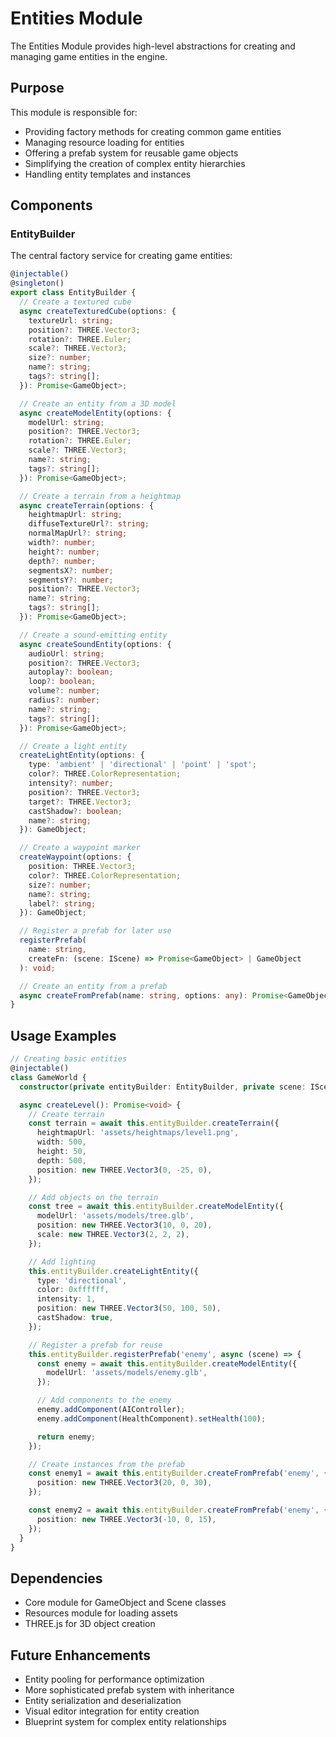 # Entities Module

The Entities Module provides high-level abstractions for creating and managing game entities in the engine.

## Purpose

This module is responsible for:

- Providing factory methods for creating common game entities
- Managing resource loading for entities
- Offering a prefab system for reusable game objects
- Simplifying the creation of complex entity hierarchies
- Handling entity templates and instances

## Components

### EntityBuilder

The central factory service for creating game entities:

```typescript
@injectable()
@singleton()
export class EntityBuilder {
  // Create a textured cube
  async createTexturedCube(options: {
    textureUrl: string;
    position?: THREE.Vector3;
    rotation?: THREE.Euler;
    scale?: THREE.Vector3;
    size?: number;
    name?: string;
    tags?: string[];
  }): Promise<GameObject>;

  // Create an entity from a 3D model
  async createModelEntity(options: {
    modelUrl: string;
    position?: THREE.Vector3;
    rotation?: THREE.Euler;
    scale?: THREE.Vector3;
    name?: string;
    tags?: string[];
  }): Promise<GameObject>;

  // Create a terrain from a heightmap
  async createTerrain(options: {
    heightmapUrl: string;
    diffuseTextureUrl?: string;
    normalMapUrl?: string;
    width?: number;
    height?: number;
    depth?: number;
    segmentsX?: number;
    segmentsY?: number;
    position?: THREE.Vector3;
    name?: string;
    tags?: string[];
  }): Promise<GameObject>;

  // Create a sound-emitting entity
  async createSoundEntity(options: {
    audioUrl: string;
    position?: THREE.Vector3;
    autoplay?: boolean;
    loop?: boolean;
    volume?: number;
    radius?: number;
    name?: string;
    tags?: string[];
  }): Promise<GameObject>;

  // Create a light entity
  createLightEntity(options: {
    type: 'ambient' | 'directional' | 'point' | 'spot';
    color?: THREE.ColorRepresentation;
    intensity?: number;
    position?: THREE.Vector3;
    target?: THREE.Vector3;
    castShadow?: boolean;
    name?: string;
  }): GameObject;

  // Create a waypoint marker
  createWaypoint(options: {
    position: THREE.Vector3;
    color?: THREE.ColorRepresentation;
    size?: number;
    name?: string;
    label?: string;
  }): GameObject;

  // Register a prefab for later use
  registerPrefab(
    name: string,
    createFn: (scene: IScene) => Promise<GameObject> | GameObject
  ): void;

  // Create an entity from a prefab
  async createFromPrefab(name: string, options: any): Promise<GameObject>;
}
```

## Usage Examples

```typescript
// Creating basic entities
@injectable()
class GameWorld {
  constructor(private entityBuilder: EntityBuilder, private scene: IScene) {}

  async createLevel(): Promise<void> {
    // Create terrain
    const terrain = await this.entityBuilder.createTerrain({
      heightmapUrl: 'assets/heightmaps/level1.png',
      width: 500,
      height: 50,
      depth: 500,
      position: new THREE.Vector3(0, -25, 0),
    });

    // Add objects on the terrain
    const tree = await this.entityBuilder.createModelEntity({
      modelUrl: 'assets/models/tree.glb',
      position: new THREE.Vector3(10, 0, 20),
      scale: new THREE.Vector3(2, 2, 2),
    });

    // Add lighting
    this.entityBuilder.createLightEntity({
      type: 'directional',
      color: 0xffffff,
      intensity: 1,
      position: new THREE.Vector3(50, 100, 50),
      castShadow: true,
    });

    // Register a prefab for reuse
    this.entityBuilder.registerPrefab('enemy', async (scene) => {
      const enemy = await this.entityBuilder.createModelEntity({
        modelUrl: 'assets/models/enemy.glb',
      });

      // Add components to the enemy
      enemy.addComponent(AIController);
      enemy.addComponent(HealthComponent).setHealth(100);

      return enemy;
    });

    // Create instances from the prefab
    const enemy1 = await this.entityBuilder.createFromPrefab('enemy', {
      position: new THREE.Vector3(20, 0, 30),
    });

    const enemy2 = await this.entityBuilder.createFromPrefab('enemy', {
      position: new THREE.Vector3(-10, 0, 15),
    });
  }
}
```

## Dependencies

- Core module for GameObject and Scene classes
- Resources module for loading assets
- THREE.js for 3D object creation

## Future Enhancements

- Entity pooling for performance optimization
- More sophisticated prefab system with inheritance
- Entity serialization and deserialization
- Visual editor integration for entity creation
- Blueprint system for complex entity relationships
